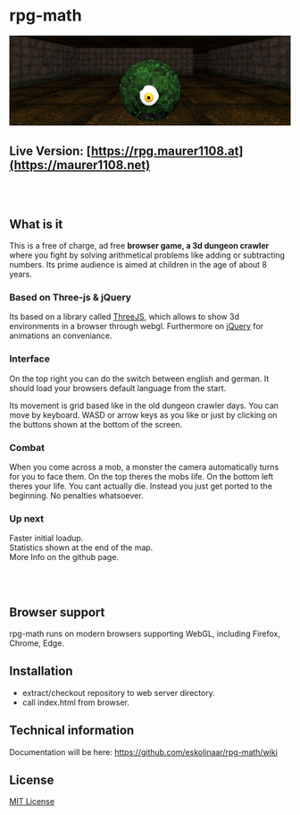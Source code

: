 # rpg-math

[![Banner](/objects/symbol/banner.jpg)](https://maurer1108.net)

**Live Version: [https://rpg.maurer1108.at](https://maurer1108.net)**
---
<br><br>
## What is it
 
This is a free of charge, ad free **browser game, a 3d dungeon crawler** where you fight by solving arithmetical problems like adding or subtracting numbers.
Its prime audience is aimed at children in the age of about 8 years.

### Based on Three-js & jQuery

Its based on a library called [ThreeJS](https://threejs.org/), which allows to show 3d environments in a browser through webgl.
Furthermore on [jQuery](https://jquery.com/) for animations an conveniance.

### Interface

On the top right you can do the switch between english and german.
It should load your browsers default language from the start.

Its movement is grid based like in the old dungeon crawler days.
You can move by keyboard. WASD or arrow keys as you like or just by clicking on the buttons shown at the bottom of the screen.

### Combat

When you come across a mob, a monster the camera automatically turns for you to face them.
On the top theres the mobs life. On the bottom left theres your life.
You cant actually die. Instead you just get ported to the beginning. No penalties whatsoever.

### Up next

Faster initial loadup. \
Statistics shown at the end of the map.\
More Info on the github page.

<br><br>

## Browser support

rpg-math runs on modern browsers supporting WebGL, including Firefox, Chrome, Edge. 

## Installation

- extract/checkout repository to web server directory. 
- call index.html from browser.

## Technical information

Documentation will be here:
https://github.com/eskolinaar/rpg-math/wiki

## License

[MIT License](/blob/main/LICENSE)

